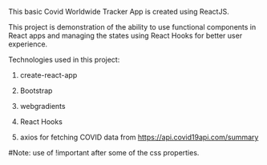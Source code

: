 This basic Covid Worldwide Tracker App is created using ReactJS.

This project is demonstration of the ability to use functional components in React apps and managing the states using React Hooks for better user experience.

Technologies used in this project:

1. create-react-app

2. Bootstrap

3. webgradients

4. React Hooks

5. axios for fetching COVID data from https://api.covid19api.com/summary

#Note: use of !important after some of the css properties.
